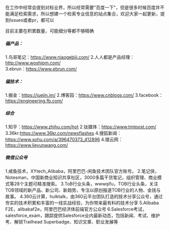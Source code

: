 在工作中经常会提到对标业界，所以经常需要"百度一下"，但是很多时候百度并不能满足检索需求，所以想建一个检索专业信息的站点集合，欢迎大家一起更新，提到Issues或者pr，都可以

目前主要在积累数量，可能细分等都不够精确

##### 偏产品：
1.鸟哥笔记：https://www.niaogebiji.com/ 
2.人人都是产品经理：http://www.woshipm.com/ </br>
3.ebrun：https://www.ebrun.com/

##### 偏技术：
1.掘金：https://juejin.im/ 
2.博客园：https://www.cnblogs.com/ 
3.facebook：https://engineering.fb.com/ 

##### 综合
1.知乎：https://www.zhihu.com/hot 
2.钛媒体：https://www.tmtpost.com/ 
3.36kr:https://www.36kr.com/newsflashes 
4.搜狐新闻：https://www.sohu.com/a/396470373_412896 
4.猎云网：https://www.lieyunwang.com/

##### 微信公众号
1.咸鱼技术，XYtech_Alibaba，阿里巴巴-闲鱼技术团队官方账号。 
2.笔记侠，Notesman，中国新商业知识共享社区，3000多篇干货笔记，组织管理、商业模式等28个主题可精准搜索。 
3.ToB行业头条，wwwqifu，TOB行业头条，关注TOB领域的新产品、新公司、新趋势，专注以原创报道TOB行业的人物、金钱与故事。 
4.360云计算，hulktalk，由360云平台团队打造的技术分享公众号，通过夯实的技术积累和丰富的一线实战经验，为你带来最有料的技术分享 
5.Alibaba F2E，alibabaf2e，阿里巴巴经济体前端官方公众号 
6.Salesforce考试，salesforce_exam，跟踪提供Salesforce业内最新动态，包括新闻、考试、维护考、解锁Trailhead Superbadge、知识文章、职业发展等
